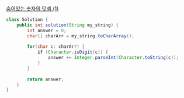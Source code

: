 [숨어있는 숫자의 덧셈 (1)](https://school.programmers.co.kr/learn/courses/30/lessons/120851)
```java
class Solution {
    public int solution(String my_string) {
        int answer = 0;
        char[] charArr = my_string.toCharArray();
        
        for(char c: charArr) {
            if (Character.isDigit(c)) {
                answer += Integer.parseInt(Character.toString(c));
            }
        }
        
        return answer;
    }
}
```